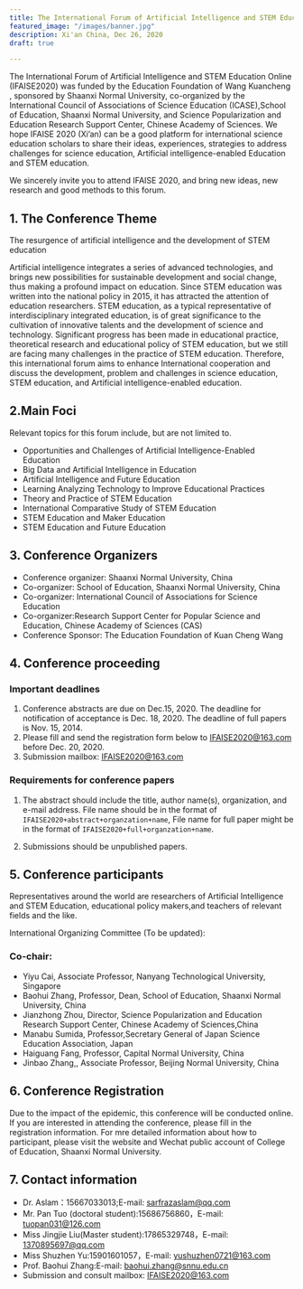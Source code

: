 ```yaml
---
title: The International Forum of Artificial Intelligence and STEM Education
featured_image: "/images/banner.jpg"
description: Xi'an China, Dec 26, 2020
draft: true

---
```

The International Forum of Artificial Intelligence and STEM Education Online (IFAISE2020) was funded by the Education Foundation of Wang Kuancheng , sponsored by Shaanxi Normal University, co-organized by the International Council of Associations of Science Education (ICASE),School of Education, Shaanxi Normal University, and Science Popularization and Education Research Support Center, Chinese Academy of Sciences. We hope IFAISE 2020 (Xi’an) can be a good platform for international science education scholars to share their ideas, experiences, strategies to address challenges for science education, Artificial intelligence-enabled Education and STEM education.

We sincerely invite you to attend IFAISE 2020, and bring new ideas, new research and good methods to this forum.

## 1. The Conference Theme

The resurgence of artificial intelligence and the development of STEM education

Artificial intelligence integrates a series of advanced technologies, and brings new possibilities for sustainable development and social change, thus making a profound impact on education. Since STEM education was written into the national policy in 2015, it has attracted the attention of education researchers. STEM education, as a typical representative of interdisciplinary integrated education, is of great significance to the cultivation of innovative talents and the development of science and technology. Significant progress has been made in educational practice, theoretical research and educational policy of STEM education, but we still are facing many challenges in the practice of STEM education. Therefore, this international forum aims to enhance International cooperation and discuss the development, problem and challenges in science education, STEM education, and Artificial intelligence-enabled education.

## 2.Main Foci

Relevant topics for this forum include, but are not limited to.
- Opportunities and Challenges of Artificial Intelligence-Enabled Education
- Big Data and Artificial Intelligence in Education
- Artificial Intelligence and Future Education
- Learning Analyzing Technology to Improve Educational Practices
- Theory and Practice of STEM Education
- International Comparative Study of STEM Education
- STEM Education and Maker Education
- STEM Education and Future Education


## 3. Conference Organizers

- Conference organizer: Shaanxi Normal University, China
- Co-organizer: School of Education, Shaanxi Normal University, China
- Co-organizer: International Council of Associations for Science Education
- Co-organizer:Research Support Center for Popular Science and Education, Chinese Academy of Sciences (CAS)
- Conference Sponsor: The Education Foundation of Kuan Cheng Wang

## 4. Conference proceeding

### Important deadlines

1. Conference abstracts are due on Dec.15, 2020. The deadline for notification of acceptance is Dec. 18, 2020. The deadline of full papers is Nov. 15, 2014.
2. Please fill and send the registration form below to IFAISE2020@163.com before Dec. 20, 2020.
3. Submission mailbox: IFAISE2020@163.com

### Requirements for conference papers

1. The abstract should include the title, author name(s), organization, and e-mail address. File name should be in the format of `IFAISE2020+abstract+organzation+name`, File name for full paper might be in the format of `IFAISE2020+full+organzation+name`.

2. Submissions should be unpublished papers.

## 5. Conference participants

Representatives around the world are researchers of Artificial Intelligence and STEM Education, educational policy makers,and teachers of relevant fields and the like.
   
International Organizing Committee (To be updated):

### Co-chair:
- Yiyu Cai, Associate Professor, Nanyang Technological University, Singapore
- Baohui Zhang, Professor, Dean, School of Education, Shaanxi Normal University, China
- Jianzhong Zhou, Director, Science Popularization and Education Research Support Center, Chinese Academy of Sciences,China
- Manabu Sumida, Professor,Secretary General of Japan Science Education Association, Japan
- Haiguang Fang, Professor, Capital Normal University, China
- Jinbao Zhang,, Associate Professor, Beijing Normal University, China

## 6. Conference Registration

Due to the impact of the epidemic, this conference will be conducted online. If you are interested in attending the conference, please fill in the registration information. For mre detailed information about how to participant, please visit the website and Wechat public account of College of Education, Shaanxi Normal University.

## 7. Contact information

- Dr. Aslam：15667033013;E-mail: sarfrazaslam@qq.com
- Mr. Pan Tuo (doctoral student):15686756860，E-mail: tuopan031@126.com
- Miss Jingjie Liu(Master student):17865329748，E-mail: 1370895697@qq.com
- Miss Shuzhen Yu:15901601057，E-mail: yushuzhen0721@163.com
- Prof. Baohui Zhang:E-mail: baohui.zhang@snnu.edu.cn
- Submission and consult mailbox: IFAISE2020@163.com